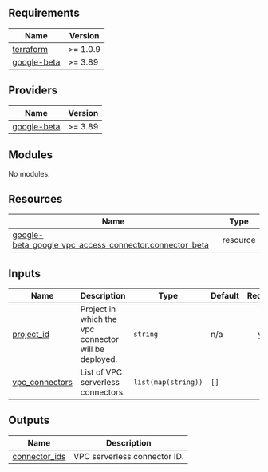 
## Requirements

| Name | Version |
|------|---------|
| <a name="requirement_terraform"></a> [terraform](#requirement\_terraform) | >= 1.0.9 |
| <a name="requirement_google-beta"></a> [google-beta](#requirement\_google-beta) | >= 3.89 |

## Providers

| Name | Version |
|------|---------|
| <a name="provider_google-beta"></a> [google-beta](#provider\_google-beta) | >= 3.89 |

## Modules

No modules.

## Resources

| Name | Type |
|------|------|
| [google-beta_google_vpc_access_connector.connector_beta](https://registry.terraform.io/providers/hashicorp/google-beta/latest/docs/resources/google_vpc_access_connector) | resource |

## Inputs

| Name | Description | Type | Default | Required |
|------|-------------|------|---------|:--------:|
| <a name="input_project_id"></a> [project\_id](#input\_project\_id) | Project in which the vpc connector will be deployed. | `string` | n/a | yes |
| <a name="input_vpc_connectors"></a> [vpc\_connectors](#input\_vpc\_connectors) | List of VPC serverless connectors. | `list(map(string))` | `[]` | no |

## Outputs

| Name | Description |
|------|-------------|
| <a name="output_connector_ids"></a> [connector\_ids](#output\_connector\_ids) | VPC serverless connector ID. |
